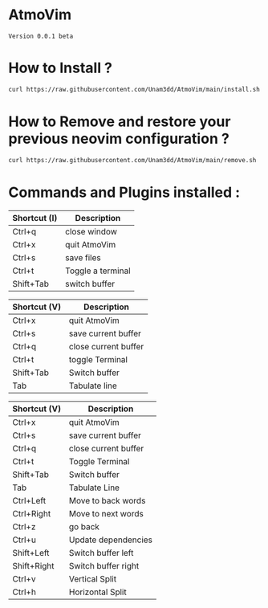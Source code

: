 # AtmoVim
    Version 0.0.1 beta

# How to Install ?
```sh
curl https://raw.githubusercontent.com/Unam3dd/AtmoVim/main/install.sh | zsh
```

# How to Remove and restore your previous neovim configuration ?
```sh
curl https://raw.githubusercontent.com/Unam3dd/AtmoVim/main/remove.sh | zsh
```

# Commands and Plugins installed :

| Shortcut (I)| Description             |
| ----------- | ----------------------  |
| Ctrl+q      | close window            |
| Ctrl+x      | quit AtmoVim            |
| Ctrl+s      | save files              |
| Ctrl+t      | Toggle a terminal       |
| Shift+Tab   | switch buffer           |

| Shortcut (V)| Description             |
| ----------- | ----------------------  |
| Ctrl+x      | quit AtmoVim            |
| Ctrl+s      | save current buffer     |
| Ctrl+q      | close current buffer    |
| Ctrl+t      | toggle Terminal         |
| Shift+Tab   | Switch buffer           |
| Tab         | Tabulate line           |

| Shortcut (V)| Description             |
| ----------- | ----------------------  |
| Ctrl+x      | quit AtmoVim            |
| Ctrl+s      | save current buffer     |
| Ctrl+q      | close current buffer    |
| Ctrl+t      | Toggle Terminal         |
| Shift+Tab   | Switch buffer           |
| Tab         | Tabulate Line           |
| Ctrl+Left   | Move to back words      |
| Ctrl+Right  | Move to next words      |
| Ctrl+z      | go back                 |
| Ctrl+u      | Update dependencies     |
| Shift+Left  | Switch buffer left      |
| Shift+Right | Switch buffer right     |
| Ctrl+v      | Vertical Split          |
| Ctrl+h      | Horizontal Split        |
